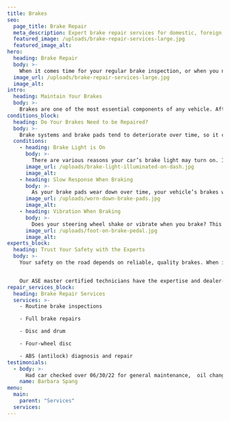 ```yaml
---
title: Brakes
seo:
  page_title: Brake Repair
  meta_description: Expert brake repair services for domestic, foreign, classic, hybrid, and luxury vehicles, as well as trucks, RVs and campers.
  featured_image: /uploads/brake-repair-services-large.jpg
  featured_image_alt:
hero:
  heading: Brake Repair
  body: >-
    When it comes time for your regular brake inspection, or when you need to repair broken brakes, bring your car to the experts at Matthews Tire.
  image_url: /uploads/brake-repair-services-large.jpg
  image_alt:
intro:
  heading: Maintain Your Brakes
  body: >-
    Brakes are one of the most essential components of any vehicle. After all, you can’t be safe on the road if your brakes aren’t in good condition, especially during Wisconsin winters. To ensure your vehicle’s brakes are at the top of their performance, auto experts recommend a brake inspection every six months.
conditions_block:
  heading: Do Your Brakes Need to be Repaired?
  body: >-
    Brake systems and brake pads tend to deteriorate over time, so it can be difficult to know for sure whether it’s time to bring your vehicle in for a brake inspection. To ensure your brakes are working properly, watch out for these common signs of brake system problems:
  conditions:
    - heading: Brake Light is On
      body: >-
        There are various reasons your car’s brake light may turn on. If you notice a brake light, first check to make sure that your emergency brake is off. If your brake light is still on, your car may be due for a routine brake inspection, or there may be a more serious brake problem occurring. In either case, it’s essential that you bring your vehicle in for a comprehensive brake inspection.
      image_url: /uploads/brake-light-illuminated-on-dash.jpg
      image_alt:
    - heading: Slow Response When Braking
      body: >-
        As your brake pads wear down over time, your vehicle’s brakes will likely become less responsive. If you notice that your brakes have less tension, respond slower and require more pressure to engage the brake, then it’s time to schedule a brake repair service.
      image_url: /uploads/worn-down-brake-pads.jpg
      image_alt:
    - heading: Vibration When Braking
      body: >-
        Does your steering wheel shake or vibrate when you brake? This is a common sign of a more serious internal problem with your car’s brake and steering system. If you notice vibrations while braking, be sure to bring your car in for an immediate brake repair.
      image_url: /uploads/foot-on-brake-pedal.jpg
      image_alt:
experts_block:
  heading: Trust Your Safety with the Experts
  body: >-
    Your safety on the road depends on reliable, quality brakes. When it comes time for your regular brake inspection, or when you need to repair broken brakes, bring your car to the experts at Matthews Tire. 


    Our ASE master certified technicians have the expertise and dealer-quality tools to run full brake inspections and complete complex brake repairs so that you can get back out on the road with peace of mind.
repair_services_block:
  heading: Brake Repair Services
  services: >-
    - Routine brake inspections

    - Full brake repairs

    - Disc and drum

    - Four-wheel disc

    - ABS (antilock) diagnosis and repair
testimonials:
  - body: >-
      Had car checked over 06/30/22 for general maintenance,  oil change and brakes and tires inspection.  Needed new brakes..  From the email sent to me stating what inspection found, to the phone call explaining everything to me,, I was EXTREMELY happy with the professionalism and their making sure all details were covered. Highly recommend Matthews Tire! ( 2021- I had an emergency situation with my vehicle.  Although no appt,  they looked at my car and diagnosed the problem between appts. My car did have to stay for 2 days for parts to be delivered, however,  it WAS NOT THEIR FAULT.
    name: Barbara Spang
menu:
  main:
    parent: "Services"
  services:
---
```

